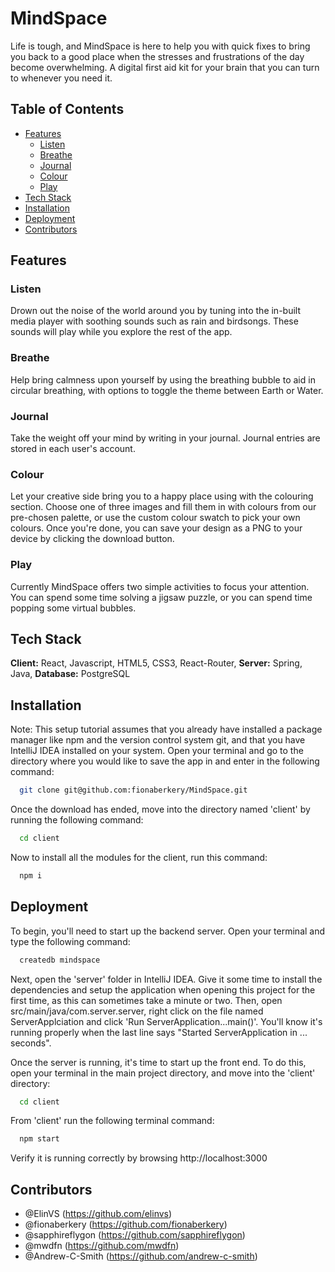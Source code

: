 <h1>MindSpace</h1>

Life is tough, and MindSpace is here to help you with quick fixes to bring you back to a good place when the stresses and frustrations of the day become overwhelming. A digital first aid kit for your brain that you can turn to whenever you need it.

## Table of Contents

- [Features](#features)
  - [Listen](#listen)
  - [Breathe](#breathe)
  - [Journal](#journal)
  - [Colour](#colour)
  - [Play](#play)
- [Tech Stack](#tech-stack)
- [Installation](#installation)
- [Deployment](#deployment)
- [Contributors](#contributors)

## Features

### Listen
Drown out the noise of the world around you by tuning into the in-built media player with soothing sounds such as rain and birdsongs. These sounds will play while you explore the rest of the app.

### Breathe
Help bring calmness upon yourself by using the breathing bubble to aid in circular breathing, with options to toggle the theme between Earth or Water.

### Journal
Take the weight off your mind by writing in your journal. Journal entries are stored in each user's account.

### Colour
Let your creative side bring you to a happy place using with the colouring section. Choose one of three images and fill them in with colours from our pre-chosen palette, or use the custom colour swatch to pick your own colours. Once you're done, you can save your design as a PNG to your device by clicking the download button.

### Play
Currently MindSpace offers two simple activities to focus your attention. You can spend some time solving a jigsaw puzzle, or you can spend time popping some virtual bubbles.

## Tech Stack
**Client:** React, Javascript, HTML5, CSS3, React-Router,
**Server:** Spring, Java, 
**Database:** PostgreSQL

## Installation

Note: This setup tutorial assumes that you already have installed a package manager like npm and the version control system git, and that you have IntelliJ IDEA installed on your system. Open your terminal and go to the directory where you would like to save the app in and enter in the following command:
```bash
  git clone git@github.com:fionaberkery/MindSpace.git
```
Once the download has ended, move into the directory named 'client' by running the following command:
```bash
  cd client
```
Now to install all the modules for the client, run this command:
```bash 
  npm i
```

## Deployment

To begin, you'll need to start up the backend server. Open your terminal and type the following command:
```bash
  createdb mindspace
```
Next, open the 'server' folder in IntelliJ IDEA. Give it some time to install the dependencies and setup the application when opening this project for the first time, as this can sometimes take a minute or two. Then, open src/main/java/com.server.server, right click on the file named ServerApplciation and click 'Run ServerApplication...main()'. You'll know it's running properly when the last line says "Started ServerApplication in ... seconds".

Once the server is running, it's time to start up the front end. To do this, open your terminal in the main project directory, and move into the 'client' directory:
```bash
  cd client
```
From 'client' run the following terminal command:
```bash
  npm start
```
Verify it is running correctly by browsing http://localhost:3000

## Contributors

- @ElinVS (https://github.com/elinvs)
- @fionaberkery (https://github.com/fionaberkery)
- @sapphireflygon (https://github.com/sapphireflygon)
- @mwdfn (https://github.com/mwdfn)
- @Andrew-C-Smith (https://github.com/andrew-c-smith)

